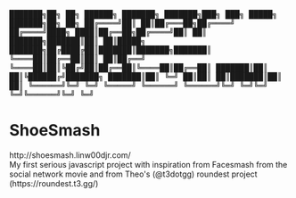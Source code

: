 
<tt>                                                                                  </tt>
<tt>
     ███████╗██╗  ██╗ ██████╗ ███████╗    ███████╗███╗   ███╗ █████╗ ███████╗██╗  ██╗
     ██╔════╝██║  ██║██╔═══██╗██╔════╝    ██╔════╝████╗ ████║██╔══██╗██╔════╝██║  ██║
     ███████╗███████║██║   ██║█████╗      ███████╗██╔████╔██║███████║███████╗███████║
     ╚════██║██╔══██║██║   ██║██╔══╝      ╚════██║██║╚██╔╝██║██╔══██║╚════██║██╔══██║
     ███████║██║  ██║╚██████╔╝███████╗    ███████║██║ ╚═╝ ██║██║  ██║███████║██║  ██║
     ╚══════╝╚═╝  ╚═╝ ╚═════╝ ╚══════╝    ╚══════╝╚═╝     ╚═╝╚═╝  ╚═╝╚══════╝╚═╝  ╚═╝
</tt>
<tt>                                                                                  </tt>


<h1>ShoeSmash</h1>
http://shoesmash.linw00djr.com/ </br>
My first serious javascript project with inspiration from Facesmash from the social network movie and from 
Theo's (@t3dotgg) roundest project (https://roundest.t3.gg/) 

